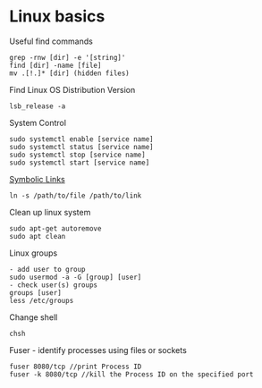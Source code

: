 # Linux basics

Useful find commands
```
grep -rnw [dir] -e '[string]'
find [dir] -name [file]
mv .[!.]* [dir] (hidden files)
```

Find Linux OS Distribution Version
```
lsb_release -a
```

System Control
```
sudo systemctl enable [service name]
sudo systemctl status [service name]
sudo systemctl stop [service name]
sudo systemctl start [service name]
```

[Symbolic Links](https://www.lifewire.com/create-symbolic-links-ln-command-4059723)
```
ln -s /path/to/file /path/to/link
```

Clean up linux system
```
sudo apt-get autoremove
sudo apt clean
```

Linux groups
```
- add user to group
sudo usermod -a -G [group] [user]
- check user(s) groups
groups [user] 
less /etc/groups
```

Change shell
```
chsh
```

Fuser - identify processes using files or sockets
```
fuser 8080/tcp //print Process ID
fuser -k 8080/tcp //kill the Process ID on the specified port
```
